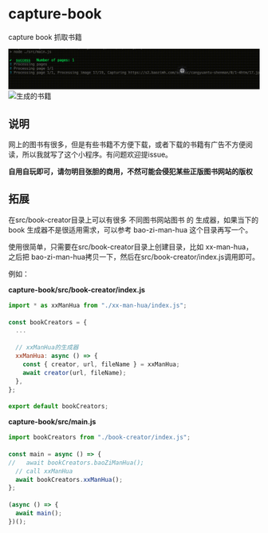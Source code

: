 # capture-book

capture book 抓取书籍


![运行图](./assets/20240410-003319.gif)
![生成的书籍](./assets/20240410-003143.gif)

## 说明

网上的图书有很多，但是有些书籍不方便下载，或者下载的书籍有广告不方便阅读，所以我就写了这个小程序。有问题欢迎提issue。

**自用自玩即可，请勿明目张胆的商用，不然可能会侵犯某些正版图书网站的版权**

## 拓展

在src/book-creator目录上可以有很多 不同图书网站图书 的 生成器，如果当下的 book 生成器不是很适用需求，可以参考 bao-zi-man-hua 这个目录再写一个。

使用很简单，只需要在src/book-creator目录上创建目录，比如 xx-man-hua，之后把 bao-zi-man-hua拷贝一下，然后在src/book-creator/index.js调用即可。

例如：

**capture-book/src/book-creator/index.js**

```js
import * as xxManHua from "./xx-man-hua/index.js";

const bookCreators = {
  ...

  // xxManHua的生成器
  xxManHua: async () => {
    const { creator, url, fileName } = xxManHua;
    await creator(url, fileName);
  },
};

export default bookCreators;

```

**capture-book/src/main.js**

```js
import bookCreators from "./book-creator/index.js";

const main = async () => {
//   await bookCreators.baoZiManHua();
  // call xxManHua
  await bookCreators.xxManHua();
};

(async () => {
  await main();
})();

```
